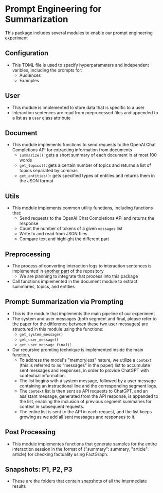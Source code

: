 # Prompt Engineering for Summarization

This package includes several modules to enable our prompt engineering experiment

## Configuration

- This TOML file is used to specify hyperparameters and independent varibles, including the prompts for:
  - Audiences
  - Examples

## User

- This module is implemented to store data that is specific to a user
- Interaction sentences are read from preprocessed files and appended to a list as a `User` class attribute 

## Document

- This module implements functions to send requests to the OpenAI Chat Completions API for extracting information from documents
  - `summarize()`: gets a short summary of each document in at most 100 words
  - `get_topics()`: gets a certain number of topics and returns a list of topics separated by commas
  - `get_entities()`: gets specified types of entities and returns them in the JSON format

## Utils

- This module implements common utility functions, including functions that:
  - Send requests to the OpenAI Chat Completions API and returns the response
  - Count the number of tokens of a given `messages` list
  - Write to and read from JSON files
  - Compare text and highlight the different part

## Preprocessing

- The process of converting interaction logs to interaction sentences is implemented in [another part](../data_prep_scripts/06-Rule_Based_Sentence_Generator%26Hugging_Face_Summarizers.ipynb) of the repository
  - We are planning to integrate that process into this package
- Call functions implemented in the document module to extract summaries, topics, and entities

## Prompt: Summarization via Prompting

- This is the module that implements the main pipeline of our experiment
- The system and user messages (both segment and final, please refer to the paper for the difference between these two user messages) are structured in this module using the functions:
  - `get_system_message()`
  - `get_user_message()`
  - `get_user_message_final()`
- Our recursive promting technique is implemented inside the main function, 
  - To address the model's "memoryless" nature, we utilize a `context` (this is referred to as "messages" in the paper) list to accumulate sent messages and responses, in order to provide ChatGPT with contextual information. 
  - The list begins with a system message, followed by a user message containing an instructional line and the corresponding segment logs. 
  - The `context` list is then sent as API requests to ChatGPT, and an assistant message, generated from the API response, is appended to the list, enabling the inclusion of previous segment summaries for context in subsequent requests.
  - The entire list is sent to the API in each request, and the list keeps growing as we add all sent messages and responses to it.

## Post Processing

- This module implementes functions that generate samples for the entire interaction session in the format of {"summary": summary, "article": article} for checking factuality using FactGraph.

## Snapshots: P1, P2, P3

- These are the folders that contain snapshots of all the intermediate results
